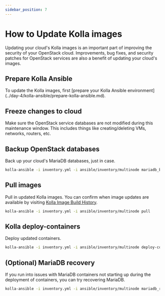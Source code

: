 ```yaml
---
sidebar_position: 7
---
```

# How to Update Kolla images

Updating your cloud's Kolla images is an important part of improving the
security of your OpenStack cloud. Improvements, bug fixes, and security patches
for OpenStack services are also a benefit of updating your cloud's images.

## Prepare Kolla Ansible

To update the Kolla images, first [prepare your Kolla Ansible environment]
(../day-4/kolla-ansible/prepare-kolla-ansible.md).

## Freeze changes to cloud

Make sure the OpenStack service databases are not modified during this
maintenance window. This includes things like creating/deleting VMs, networks,
routers, etc.

## Backup OpenStack databases

Back up your cloud's MariaDB databases, just in case.

```sh
kolla-ansible -i inventory.yml -i ansible/inventory/multinode mariadb_backup
```

## Pull images

Pull in updated Kolla images. You can confirm when image updates are available
by visiting [Kolla Image Build History](../../kolla-image-update/build-history.md).

```sh
kolla-ansible -i inventory.yml -i ansible/inventory/multinode pull
```

## Kolla deploy-containers

Deploy updated containers.

```sh
kolla-ansible -i inventory.yml -i ansible/inventory/multinode deploy-containers
```

## (Optional) MariaDB recovery

If you run into issues with MariaDB containers not starting up during the
deployment of containers, you can try recovering MariaDB.

```sh
kolla-ansible -i inventory.yml -i ansible/inventory/multinode mariadb_recovery
```
